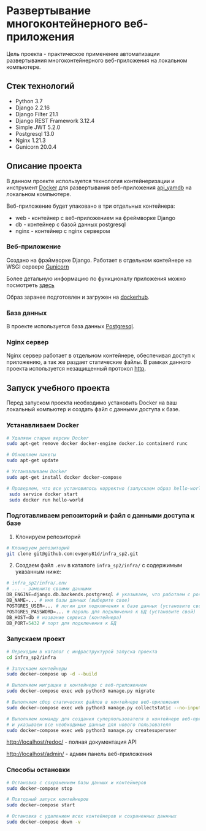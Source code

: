 # Развертывание многоконтейнерного веб-приложения

Цель проекта - практическое применение автоматизации развертывания 
многоконтейнерного веб-приложения на локальном компьютере.

## Стек технологий
- Python 3.7
- Django 2.2.16
- Django Filter 21.1
- Django REST Framework 3.12.4
- Simple JWT 5.2.0
- Postgresql 13.0
- Nginx 1.21.3
- Gunicorn 20.0.4

## Описание проекта
В данном проекте используется технология контейнеризации и инструмент 
[Docker](https://www.docker.com/) для развертывания веб-приложения
[api_yamdb](https://github.com/evgeny81d/api_yamdb) на локальном компьютере. 

Веб-приложение будет упаковано в три отдельных контейнера:
- web - контейнер с веб-приложением на фреймворке Django
- db - контейнер с базой данных postgresql
- nginx - контейнер с nginx сервером

### Веб-приложение
Создано на фрэймворке Django. Работает в отдельном контейнере на WSGI сервере 
[Gunicorn](https://gunicorn.org/)

Более детальную информацию по функционалу приложения можно посмотреть [здесь](https://github.com/evgeny81d/api_yamdb#readme)

Образ заранее подготовлен и загружен на [dockerhub](https://hub.docker.com/repository/docker/evgeny81d/api_yamdb).

### База данных
В проекте используется база данных [Postgresql](https://www.postgresql.org/).

### Nginx сервер
Nginx сервер работает в отдельном контейнере, обеспечивая доступ к приложению,
а так же раздает статические файлы. В рамках данного проекта используется
незащищенный протокол [http](https://ru.wikipedia.org/wiki/HTTP).


## Запуск учебного проекта

Перед запуском проекта необходимо установить Docker на ваш локальный компьютер
и создать файл с данными доступа к базе.

### Устанавливаем Docker
```sh
# Удаляем старые версии Docker
sudo apt-get remove docker docker-engine docker.io containerd runc

# Обновляем пакеты
sudo apt-get update

# Устанавливаем Docker
sudo apt-get install docker docker-compose

# Проверяем, что все установилось корректно (запускаем образ hello-world)
 sudo service docker start
 sudo docker run hello-world
```

### Подготавливаем репозиторий и файл с данными доступа к базе

1. Клонируeм репозиторий
```sh
# Клонируем репозиторий
git clone git@github.com:evgeny81d/infra_sp2.git
```

2. Создаем файл `.env` в каталоге `infra_sp2/infra/`
с содержимым указанным ниже:
```python
# infra_sp2/infra/.env
# ... - замените своими данными
DB_ENGINE=django.db.backends.postgresql # указываем, что работаем с postgresql
DB_NAME=... # имя базы данных (выберите свое)
POSTGRES_USER=... # логин для подключения к базе данных (установите свой)
POSTGRES_PASSWORD=... # пароль для подключения к БД (установите свой)
DB_HOST=db # название сервиса (контейнера)
DB_PORT=5432 # порт для подключения к БД 
```

### Запускаем проект
```sh
# Переходим в каталог с инфраструктурой запуска проекта
cd infra_sp2/infra

# Запускаем контейнеры
sudo docker-compose up -d --build

# Выполняем миграции в контейнере с веб-приложением
sudo docker-compose exec web python3 manage.py migrate

# Выполняем сбор статических файлов в контейнере веб-приложения
sudo docker-compose exec web python3 manage.py collectstatic --no-input

# Выполняем команду для создания суперпользователя в контейнере веб-приложения
# и указываем все необходимые данные для нового пользователя
sudo docker-compose exec web python3 manage.py createsuperuser
```

[http://localhost/redoc/](http://localhost/redoc/) - полная документация API

[http://localhost/admin/](http://localhost/admin) - админ панель веб-приложения



### Способы остановки
```sh
# Остановка с сохранением базы данных и контейнеров
sudo docker-compose stop

# Повторный запуск контейнеров
sudo docker-compose start

# Остановка с удалением всех контейнеров и сохраненных даннных
sudo docker-compose down -v
```
